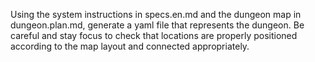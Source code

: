Using the system instructions in specs.en.md and the dungeon map in dungeon.plan.md, generate a yaml file that represents the dungeon. Be careful and stay focus to check that locations are properly positioned according to the map layout and connected appropriately.